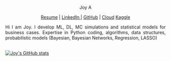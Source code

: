 <p align="center"> Joy A </p>

 
  <p align="center">
  <a href="https://github.com/joy-ald/Resume-Certification/blob/main/resume.pdf">Resume</a> |
  <a href="https://www.linkedin.com/in/">LinkedIn   </a>   |
  <a href="https://github.com/joy-ald">GitHub</a> |
  <a href="https://www.cloudskillsboost.google/public_profiles/2d615918-8705-4b7b-9235-a9b1ffc9db13">Cloud</a>
  <a href="https://www.kaggle.com/joya123">Kaggle</a>
  </p>

  <p align="justify">
  Hi I am Joy. I develop ML, DL, MC simulations and statistical models for business cases.
  Expertise in Python coding, algorithms, data structures, probabilistic models (Bayesian, Bayesian Networks, Regression, LASSO)
  <br><br>
  </p>


[![Joy's GitHub stats](https://github-readme-stats.vercel.app/api?username=Joy)](https://github.com/anuraghazra/github-readme-stats)
<!---
joy-ald/joy-ald is a ✨ special ✨ repository because its `README.md` (this file) appears on your GitHub profile.
You can click the Preview link to take a look at your changes.
--->
